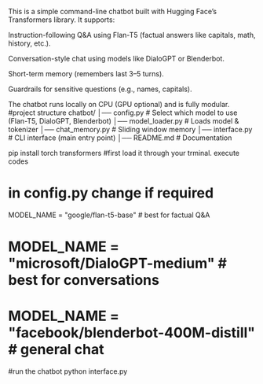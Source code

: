 This is a simple command-line chatbot built with Hugging Face’s Transformers library.
It supports:

Instruction-following Q&A using Flan-T5 (factual answers like capitals, math, history, etc.).

Conversation-style chat using models like DialoGPT or Blenderbot.

Short-term memory (remembers last 3–5 turns).

Guardrails for sensitive questions (e.g., names, capitals).

The chatbot runs locally on CPU (GPU optional) and is fully modular.
#project structure
chatbot/
│── config.py         # Select which model to use (Flan-T5, DialoGPT, Blenderbot)
│── model_loader.py   # Loads model & tokenizer
│── chat_memory.py    # Sliding window memory
│── interface.py      # CLI interface (main entry point)
│── README.md         # Documentation

pip install torch transformers  #first load it through your trminal.
 execute codes 

# in config.py change if required
 MODEL_NAME = "google/flan-t5-base"       # best for factual Q&A
# MODEL_NAME = "microsoft/DialoGPT-medium"   # best for conversations
# MODEL_NAME = "facebook/blenderbot-400M-distill"   # general chat
#run the chatbot
python interface.py

